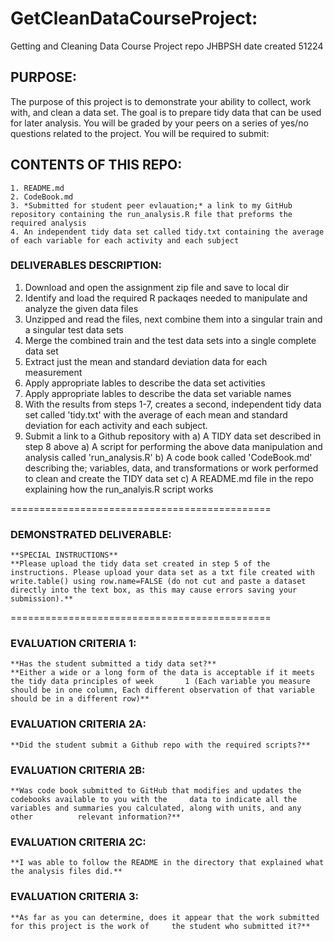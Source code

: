 # GetCleanDataCourseProject:
Getting and Cleaning Data Course Project repo JHBPSH date created 51224

## PURPOSE:
The purpose of this project is to demonstrate your ability to collect, work with, and clean a data set. The goal is to prepare tidy data that can be used for later analysis. You will be graded by your peers on a series of yes/no questions related to the project. You will be required to submit: 

## CONTENTS OF THIS REPO:
    1. README.md
    2. CodeBook.md
    3. *Submitted for student peer evlauation;* a link to my GitHub repository containing the run_analysis.R file that preforms the required analysis
    4. An independent tidy data set called tidy.txt containing the average of each variable for each activity and each subject

### DELIVERABLES DESCRIPTION:

1. Download and open the assignment zip file and save to local dir 
2. Identify and load the required R packaqes needed to manipulate and analyze the given data files
3. Unzipped and read the files, next combine them into a singular train and a singular test data sets
4. Merge the combined train and the test data sets into a single complete data set
5. Extract just the mean and standard deviation data for each measurement
6. Apply appropriate lables to describe the data set activities 
7. Apply appropriate lables to describe the data set variable names  
8. With the results from steps 1-7, creates a second, independent tidy data set called 'tidy.txt' with the average of each mean and standard deviation for each activity and each subject.
9. Submit a link to a Github repository with
    a) A TIDY data set described in step 8 above
    a) A script for performing the above data manipulation and analysis called 'run_analysis.R'
    b) A code book called 'CodeBook.md' describing the; variables, data, and transformations or work performed to clean and create the TIDY data set 
    c) A README.md file in the repo explaining how the run_analyis.R script works  

=============================================
### DEMONSTRATED DELIVERABLE:
    **SPECIAL INSTRUCTIONS**
    **Please upload the tidy data set created in step 5 of the instructions. Please upload your data set as a txt file created with write.table() using row.name=FALSE (do not cut and paste a dataset directly into the text box, as this may cause errors saving your submission).**
=============================================
### EVALUATION CRITERIA 1: 
    **Has the student submitted a tidy data set?**
    **Either a wide or a long form of the data is acceptable if it meets the tidy data principles of week       1 (Each variable you measure should be in one column, Each different observation of that variable         should be in a different row)**
      
### EVALUATION CRITERIA 2A:
    **Did the student submit a Github repo with the required scripts?**
### EVALUATION CRITERIA 2B:
    **Was code book submitted to GitHub that modifies and updates the codebooks available to you with the     data to indicate all the variables and summaries you calculated, along with units, and any other          relevant information?**
### EVALUATION CRITERIA 2C:
    **I was able to follow the README in the directory that explained what the analysis files did.**

### EVALUATION CRITERIA 3:
    **As far as you can determine, does it appear that the work submitted for this project is the work of     the student who submitted it?**
